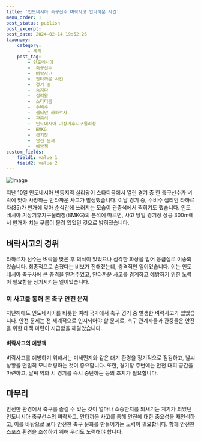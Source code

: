 ```yaml
---
title: '인도네시아 축구선수 벼락사고 안타까운 사건'
menu_order: 1
post_status: publish
post_excerpt: 
post_date: 2024-02-14 19:52:26
taxonomy:
    category:
        - 세계
    post_tag:
        - 인도네시아
        -  축구선수
        -  벼락사고
        -  안타까운 사건
        -  경기 중
        -  숨지다
        -  실리왕
        -  스타디움
        -  수비수
        -  셉티안 라하르자
        -  관중석
        -  인도네시아 기상기후지구물리청
        -  BMKG
        -  경기장
        -  안전 문제
        -  예방책
custom_fields:
    field1: value 1
    field2: value 2
---
```


![Image](https://imgnews.pstatic.net/image/030/2024/02/13/0003180641_001_20240213201601083.png?type=w647)

지난 10일 인도네시아 반둥지역 실리왕이 스타디움에서 열린 경기 중 한 축구선수가 벼락에 맞아 사망하는 안타까운 사고가 발생했습니다. 이날 경기 중, 수비수 셉티안 라하르자(35)가 번개에 맞아 순식간에 쓰러지는 모습이 관중석에서 찍히기도 했습니다. 인도네시아 기상기후지구물리청(BMKG)의 분석에 따르면, 사고 당일 경기장 상공 300m에서 번개가 치는 구름이 몰려 있었던 것으로 밝혀졌습니다.
## 벼락사고의 경위
라하르자 선수는 벼락을 맞은 후 의식이 있었으나 심각한 화상을 입어 응급실로 이송되었습니다. 최종적으로 숨졌다는 비보가 전해졌는데, 충격적인 일이었습니다. 이는 인도네시아 축구사에 큰 충격을 안겨주었고, 안타까운 사고를 경계하고 예방하기 위한 노력이 필요함을 상기시키는 일이었습니다.
### 이 사고를 통해 본 축구 안전 문제
지난해에도 인도네시아를 비롯한 여러 국가에서 축구 경기 중 발생한 벼락사고가 있었습니다. 안전 문제는 전 세계적으로 인지되어야 할 문제로, 축구 관계자들과 관중들은 안전을 위한 대책 마련이 시급함을 깨달았습니다. 
#### 벼락사고의 예방책
벼락사고를 예방하기 위해서는 미세먼지와 같은 대기 환경을 정기적으로 점검하고, 날씨 상황을 면밀히 모니터링하는 것이 중요합니다. 또한, 경기장 주변에는 안전 대피 공간을 마련하고, 날씨 악화 시 경기를 즉시 중단하는 등의 조치가 필요합니다.
## 마무리
안전한 환경에서 축구를 즐길 수 있는 것이 얼마나 소중한지를 되새기는 계기가 되었던 인도네시아 축구선수의 벼락사고. 안타까운 사고를 통해 안전에 대한 중요성을 재인식하고, 이를 바탕으로 보다 안전한 축구 문화를 만들어가는 노력이 필요합니다. 함께 안전한 스포츠 환경을 조성하기 위해 우리도 노력해야 합니다.
